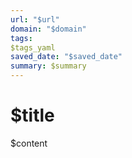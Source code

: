 ```yaml
---
url: "$url"
domain: "$domain"
tags: 
$tags_yaml
saved_date: "$saved_date"
summary: $summary
---
```

# $title

$content